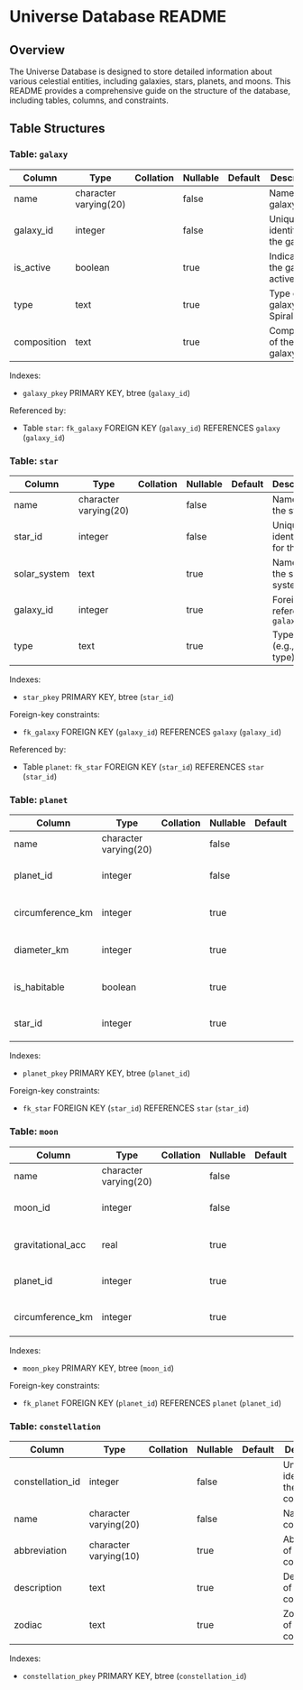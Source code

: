 # Universe Database README

## Overview

The Universe Database is designed to store detailed information about various celestial entities, including galaxies, stars, planets, and moons. This README provides a comprehensive guide on the structure of the database, including tables, columns, and constraints.

## Table Structures

### Table: `galaxy`

| Column       | Type                  | Collation | Nullable | Default | Description                      |
|--------------|-----------------------|-----------|----------|---------|----------------------------------|
| name         | character varying(20) |           | false    |         | Name of the galaxy               |
| galaxy_id    | integer               |           | false    |         | Unique identifier for the galaxy |
| is_active    | boolean               |           | true     |         | Indicates if the galaxy is active|
| type         | text                  |           | true     |         | Type of galaxy (e.g., Spiral)    |
| composition  | text                  |           | true     |         | Composition of the galaxy        |

Indexes:
- `galaxy_pkey` PRIMARY KEY, btree (`galaxy_id`)

Referenced by:
- Table `star`: `fk_galaxy` FOREIGN KEY (`galaxy_id`) REFERENCES `galaxy` (`galaxy_id`)

### Table: `star`

| Column        | Type                  | Collation | Nullable | Default | Description                      |
|---------------|-----------------------|-----------|----------|---------|----------------------------------|
| name          | character varying(20) |           | false    |         | Name of the star                 |
| star_id       | integer               |           | false    |         | Unique identifier for the star   |
| solar_system  | text                  |           | true     |         | Name of the solar system         |
| galaxy_id     | integer               |           | true     |         | Foreign key referencing `galaxy` |
| type          | text                  |           | true     |         | Type of star (e.g., G-type)      |

Indexes:
- `star_pkey` PRIMARY KEY, btree (`star_id`)

Foreign-key constraints:
- `fk_galaxy` FOREIGN KEY (`galaxy_id`) REFERENCES `galaxy` (`galaxy_id`)

Referenced by:
- Table `planet`: `fk_star` FOREIGN KEY (`star_id`) REFERENCES `star` (`star_id`)

### Table: `planet`

| Column            | Type                  | Collation | Nullable | Default | Description                      |
|-------------------|-----------------------|-----------|----------|---------|----------------------------------|
| name              | character varying(20) |           | false    |         | Name of the planet               |
| planet_id         | integer               |           | false    |         | Unique identifier for the planet |
| circumference_km  | integer               |           | true     |         | Circumference of the planet (km) |
| diameter_km       | integer               |           | true     |         | Diameter of the planet (km)      |
| is_habitable      | boolean               |           | true     |         | Indicates if the planet is habitable |
| star_id           | integer               |           | true     |         | Foreign key referencing `star`   |

Indexes:
- `planet_pkey` PRIMARY KEY, btree (`planet_id`)

Foreign-key constraints:
- `fk_star` FOREIGN KEY (`star_id`) REFERENCES `star` (`star_id`)

### Table: `moon`

| Column            | Type                  | Collation | Nullable | Default | Description                      |
|-------------------|-----------------------|-----------|----------|---------|----------------------------------|
| name              | character varying(20) |           | false    |         | Name of the moon                 |
| moon_id           | integer               |           | false    |         | Unique identifier for the moon   |
| gravitational_acc | real                  |           | true     |         | Gravitational acceleration (m/s²)|
| planet_id         | integer               |           | true     |         | Foreign key referencing `planet` |
| circumference_km  | integer               |           | true     |         | Circumference of the moon (km)   |

Indexes:
- `moon_pkey` PRIMARY KEY, btree (`moon_id`)

Foreign-key constraints:
- `fk_planet` FOREIGN KEY (`planet_id`) REFERENCES `planet` (`planet_id`)

### Table: `constellation`

| Column            | Type                  | Collation | Nullable | Default | Description                      |
|-------------------|-----------------------|-----------|----------|---------|----------------------------------|
| constellation_id  | integer               |           | false    |         | Unique identifier for the constellation |
| name              | character varying(20) |           | false    |         | Name of the constellation        |
| abbreviation      | character varying(10) |           | true     |         | Abbreviation of the constellation|
| description       | text                  |           | true     |         | Description of the constellation |
| zodiac            | text                  |           | true     |         | Zodiac sign of the constellation |

Indexes:
- `constellation_pkey` PRIMARY KEY, btree (`constellation_id`)
